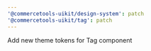 ```yaml
---
'@commercetools-uikit/design-system': patch
'@commercetools-uikit/tag': patch
---
```


Add new theme tokens for Tag component
